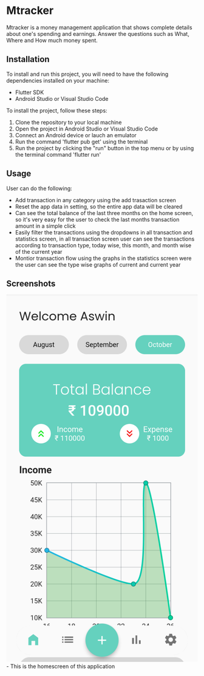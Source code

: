  # Mtracker


Mtracker is a money management application that shows
complete details about one's spending and earnings. Answer
the questions such as What, Where and How much money
spent.

## Installation

To install and run this project, you will need to have the following dependencies installed on
your machine:
 - Flutter SDK
 - Android Studio or Visual Studio Code

To install the project, follow these steps:

1. Clone the repository to your local machine
2. Open the project in Android Studio or Visual Studio Code
3. Connect an Android device or lauch an emulator
4. Run the command 'flutter pub get' using the terminal
5. Run the project by clicking the "run" button in the top menu or by using the terminal
   command 'flutter run'


## Usage 

User can do  the following:

- Add transaction in any category using the add trasaction screen 
- Reset the app data in setting, so the entire app data will be cleared
- Can see the total balance of the last three months on the home screen, so it's very easy for the user to check the last months transaction amount in a simple click
- Easily filter the transactions using the dropdowns in all transaction and statistics screen, in all transaction screen user can see the transactions according to transaction type, today wise, this month, and month wise of the current year
- Montior transaction flow using the graphs in the statistics screen were the user can see the type wise graphs of current and current year

## Screenshots

![screenshot](Home.png)  - This is the homescreen of this application












